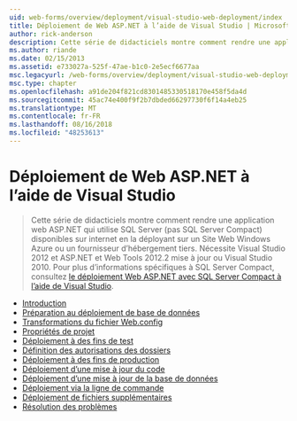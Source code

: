```yaml
---
uid: web-forms/overview/deployment/visual-studio-web-deployment/index
title: Déploiement de Web ASP.NET à l’aide de Visual Studio | Microsoft Docs
author: rick-anderson
description: Cette série de didacticiels montre comment rendre une application web ASP.NET qui utilise SQL Server (pas SQL Server Compact) disponibles sur internet en la déployant t...
ms.author: riande
ms.date: 02/15/2013
ms.assetid: e733027a-525f-47ae-b1c0-2e5ecf6677aa
msc.legacyurl: /web-forms/overview/deployment/visual-studio-web-deployment
msc.type: chapter
ms.openlocfilehash: a91de204f821cd8301485330518170e458f5da4d
ms.sourcegitcommit: 45ac74e400f9f2b7dbded66297730f6f14a4eb25
ms.translationtype: MT
ms.contentlocale: fr-FR
ms.lasthandoff: 08/16/2018
ms.locfileid: "48253613"
---
```

<a name="aspnet-web-deployment-using-visual-studio"></a>Déploiement de Web ASP.NET à l’aide de Visual Studio
====================
> Cette série de didacticiels montre comment rendre une application web ASP.NET qui utilise SQL Server (pas SQL Server Compact) disponibles sur internet en la déployant sur un Site Web Windows Azure ou un fournisseur d’hébergement tiers. Nécessite Visual Studio 2012 et ASP.NET et Web Tools 2012.2 mise à jour ou Visual Studio 2010. Pour plus d’informations spécifiques à SQL Server Compact, consultez [le déploiement Web ASP.NET avec SQL Server Compact à l’aide de Visual Studio](../../older-versions-getting-started/deployment-to-a-hosting-provider/deployment-to-a-hosting-provider-introduction-1-of-12.md).


- [Introduction](introduction.md)
- [Préparation au déploiement de base de données](preparing-databases.md)
- [Transformations du fichier Web.config](web-config-transformations.md)
- [Propriétés de projet](project-properties.md)
- [Déploiement à des fins de test](deploying-to-iis.md)
- [Définition des autorisations des dossiers](setting-folder-permissions.md)
- [Déploiement à des fins de production](deploying-to-production.md)
- [Déploiement d’une mise à jour du code](deploying-a-code-update.md)
- [Déploiement d’une mise à jour de la base de données](deploying-a-database-update.md)
- [Déploiement via la ligne de commande](command-line-deployment.md)
- [Déploiement de fichiers supplémentaires](deploying-extra-files.md)
- [Résolution des problèmes](troubleshooting.md)
